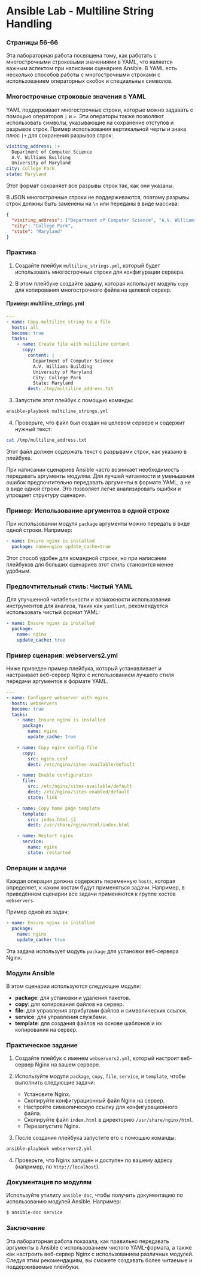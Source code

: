 
# Ansible Lab - Multiline String Handling

### Страницы 56-66

Эта лабораторная работа посвящена тому, как работать с многострочными строковыми значениями в YAML, что является важным аспектом при написании сценариев Ansible. В YAML есть несколько способов работы с многострочными строками с использованием операторных скобок и специальных символов.

### Многострочные строковые значения в YAML

YAML поддерживает многострочные строки, которые можно задавать с помощью операторов `|` и `>`. Эти операторы также позволяют использовать символы, указывающие на сохранение отступов и разрывов строк. Пример использования вертикальной черты и знака плюс `|+` для сохранения разрывов строк:

```yaml
visiting_address: |+
  Department of Computer Science
  A.V. Williams Building
  University of Maryland
city: College Park
state: Maryland
```

Этот формат сохраняет все разрывы строк так, как они указаны.

В JSON многострочные строки не поддерживаются, поэтому разрывы строк должны быть заменены на `\n` или переданы в виде массива:

```json
{
  "visiting_address": ["Department of Computer Science", "A.V. Williams Building", "University of Maryland"],
  "city": "College Park",
  "state": "Maryland"
}
```

### Практика

1. Создайте плейбук `multiline_strings.yml`, который будет использовать многострочные строки для конфигурации сервера.

2. В этом плейбуке создайте задачу, которая использует модуль `copy` для копирования многострочного файла на целевой сервер.

#### Пример: multiline_strings.yml

```yaml
---
- name: Copy multiline string to a file
  hosts: all
  become: true
  tasks:
    - name: Create file with multiline content
      copy:
        content: |
          Department of Computer Science
          A.V. Williams Building
          University of Maryland
          City: College Park
          State: Maryland
        dest: /tmp/multiline_address.txt
```

3. Запустите этот плейбук с помощью команды:

```bash
ansible-playbook multiline_strings.yml
```

4. Проверьте, что файл был создан на целевом сервере и содержит нужный текст:

```bash
cat /tmp/multiline_address.txt
```

Этот файл должен содержать текст с разрывами строк, как указано в плейбуке.

При написании сценариев Ansible часто возникает необходимость передавать аргументы модулям. Для лучшей читаемости и уменьшения ошибок предпочтительно передавать аргументы в формате YAML, а не в виде одной строки. Это позволяет легче анализировать ошибки и упрощает структуру сценария.

### Пример: Использование аргументов в одной строке

При использовании модуля `package` аргументы можно передать в виде одной строки. Например:

```yaml
- name: Ensure nginx is installed
  package: name=nginx update_cache=true
```

Этот способ удобен для командной строки, но при написании плейбуков для больших сценариев этот стиль становится менее удобным.

### Предпочтительный стиль: Чистый YAML

Для улучшенной читабельности и возможности использования инструментов для анализа, таких как `yamllint`, рекомендуется использовать чистый формат YAML:

```yaml
- name: Ensure nginx is installed
  package:
    name: nginx
    update_cache: true
```

### Пример сценария: webservers2.yml

Ниже приведен пример плейбука, который устанавливает и настраивает веб-сервер Nginx с использованием лучшего стиля передачи аргументов в формате YAML.

```yaml
---
- name: Configure webserver with nginx
  hosts: webservers
  become: true
  tasks:
    - name: Ensure nginx is installed
      package:
        name: nginx
        update_cache: true

    - name: Copy nginx config file
      copy:
        src: nginx.conf
        dest: /etc/nginx/sites-available/default

    - name: Enable configuration
      file:
        src: /etc/nginx/sites-available/default
        dest: /etc/nginx/sites-enabled/default
        state: link

    - name: Copy home page template
      template:
        src: index.html.j2
        dest: /usr/share/nginx/html/index.html

    - name: Restart nginx
      service:
        name: nginx
        state: restarted
```

### Операции и задачи

Каждая операция должна содержать переменную `hosts`, которая определяет, к каким хостам будут применяться задачи. Например, в приведённом сценарии все задачи применяются к группе хостов `webservers`. 

Пример одной из задач:

```yaml
- name: Ensure nginx is installed
  package:
    name: nginx
    update_cache: true
```

Эта задача использует модуль `package` для установки веб-сервера Nginx.

### Модули Ansible

В этом сценарии используются следующие модули:

- **package**: для установки и удаления пакетов.
- **copy**: для копирования файлов на сервер.
- **file**: для управления атрибутами файлов и символических ссылок.
- **service**: для управления службами.
- **template**: для создания файлов на основе шаблонов и их копирования на сервер.

### Практическое задание

1. Создайте плейбук с именем `webservers2.yml`, который настроит веб-сервер Nginx на вашем сервере. 
2. Используйте модули `package`, `copy`, `file`, `service`, и `template`, чтобы выполнить следующие задачи:
    - Установите Nginx.
    - Скопируйте конфигурационный файл Nginx на сервер.
    - Настройте символическую ссылку для конфигурационного файла.
    - Скопируйте файл `index.html` в директорию `/usr/share/nginx/html`.
    - Перезапустите Nginx.

3. После создания плейбука запустите его с помощью команды:

```bash
ansible-playbook webservers2.yml
```

4. Проверьте, что Nginx запущен и доступен по вашему адресу (например, по `http://localhost`).

### Документация по модулям

Используйте утилиту `ansible-doc`, чтобы получить документацию по использованию модулей Ansible. Например:

```bash
$ ansible-doc service
```

### Заключение

Эта лабораторная работа показала, как правильно передавать аргументы в Ansible с использованием чистого YAML-формата, а также как настроить веб-сервер Nginx с использованием различных модулей. Следуя этим рекомендациям, вы сможете создавать более читаемые и поддерживаемые плейбуки.
